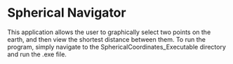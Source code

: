 # Spherical Navigator
This application allows the user to graphically select two points on the earth, and then view the shortest distance between them. To run the program, simply navigate to the SphericalCoordinates_Executable directory and run the .exe file. 
